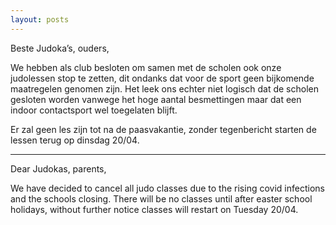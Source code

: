 ```yaml
---
layout: posts
---
```


Beste Judoka’s, ouders,

We hebben als club besloten om samen met de scholen ook onze judolessen stop te zetten, dit ondanks dat voor de sport geen bijkomende maatregelen genomen zijn. Het leek ons echter niet logisch dat de scholen gesloten worden vanwege het hoge aantal besmettingen maar dat een indoor contactsport wel toegelaten blijft. 

Er zal geen les zijn tot na de paasvakantie, zonder tegenbericht starten de lessen terug op dinsdag 20/04.

-------

Dear Judokas, parents,

We have decided to cancel all judo classes due to the rising covid infections and the schools closing.
There will be no classes until after easter school holidays, without further notice classes will restart on Tuesday 20/04.